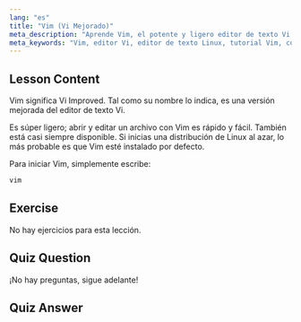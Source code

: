 ```yaml
---
lang: "es"
title: "Vim (Vi Mejorado)"
meta_description: "Aprende Vim, el potente y ligero editor de texto Vi mejorado para Linux. Comprende su uso básico y por qué Vim es esencial para los usuarios de Linux."
meta_keywords: "Vim, editor Vi, editor de texto Linux, tutorial Vim, comandos Linux, Linux para principiantes, guía Vim"
---
```


## Lesson Content

Vim significa Vi Improved. Tal como su nombre lo indica, es una versión mejorada del editor de texto Vi.

Es súper ligero; abrir y editar un archivo con Vim es rápido y fácil. También está casi siempre disponible. Si inicias una distribución de Linux al azar, lo más probable es que Vim esté instalado por defecto.

Para iniciar Vim, simplemente escribe:

```bash
vim
```

## Exercise

No hay ejercicios para esta lección.

## Quiz Question

¡No hay preguntas, sigue adelante!

## Quiz Answer
